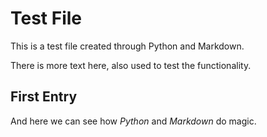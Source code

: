 # Test File

This is a test file created through Python and Markdown.

There is more text here, also used to test the functionality.

## First Entry

And here we can see how *Python* and *Markdown* do magic.
